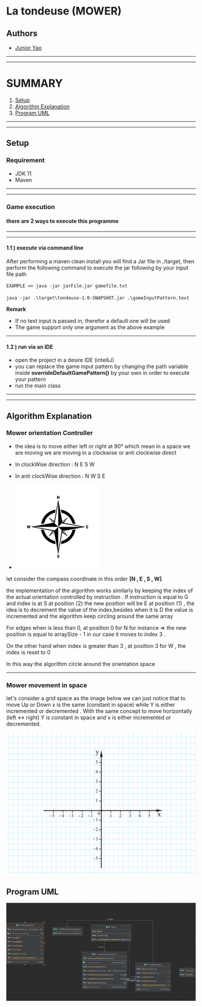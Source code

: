 # La tondeuse (MOWER)

## Authors

- [Junior Yao ](https://github.com/junioryao/MowerGame/tree/master)

***
***

# SUMMARY

1. [Setup](##)
2. [Algorithm Explanation](##)
3. [Program UML](##)

***
***

## Setup

### Requirement

* JDK 11
* Maven

***
***

### Game execution

#### **there are 2 ways to execute this programme**

***
***

#### 1.1 ) execute via command line

After performing a maven clean install you will find a Jar file in ./target, then
perform the following command to execute the jar following by your input file path

```
EXAMPLE => java -jar jarFile.jar gamefile.txt

java -jar .\target\tondeuse-1.0-SNAPSHOT.jar .\gameInputPattern.text
```

**Remark**

* If no text input is passed in, therefor a default one will be used
* The game support only one argument as the above example

***

#### 1.2 ) run via an IDE

* open the project in a desire IDE (intelliJ)
* you can replace the game input pattern by changing the path variable inside
  **overrideDefaultGamePattern()** by your own in order to execute your pattern
* run the main class

***
***

## Algorithm Explanation

### Mower orientation Controller

* the idea is to move either left or right at 90° which mean in a space we are moving we are moving in a clockwise or
  anti clockwise direct

* In clockWise direction : N E S W

* In anti clockWise direction : N W S E

* ![img.png](img.png)

let consider the compass coordinate in this order **[N , E , S , W]**

the implementation of the algorithm works similarly by keeping the index of the actual orientation controlled by
instruction . If instruction is equal to G and index is at S at position (2) the new position will be E at position (1)
, the idea is to decrement the value of the index,besides when it is D the value is incremented and the algorithm keep
circling around the same array

For edges when is less than 0, at position 0 for N for instance => the new position is equal to arraySize - 1 in our
case it moves to index 3 .

On the other hand when index is greater than 3 , at position 3 for W , the index is reset to 0

In this way the algorithm circle around the orientation space

***

### Mower movement in space

let's consider a grid space as the image below
we can just notice that to move Up or Down
x is the same (constant in space) while Y is either incremented or decremented .
With the same concept to move horizontally (left <-> right)
Y is constant in space and x is either incremented or decremented.

![img_1.png](img_1.png)

## Program UML

![img_2.png](img_2.png)






